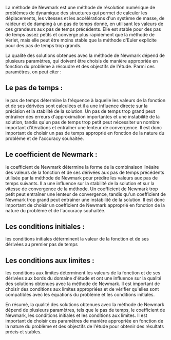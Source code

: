 La méthode de Newmark est une méthode de résolution numérique de problèmes de dynamique des structures qui permet de calculer les déplacements, les vitesses et les accélérations d'un système de masse, de raideur et de damping à un pas de temps donné, en utilisant les valeurs de ces grandeurs aux pas de temps précédents. Elle est stable pour des pas de temps assez petits et converge plus rapidement que la méthode de Verlet, mais elle peut être moins stable que la méthode d'Euler explicite pour des pas de temps trop grands.

La qualité des solutions obtenues avec la méthode de Newmark dépend de plusieurs paramètres, qui doivent être choisis de manière appropriée en fonction du problème à résoudre et des objectifs de l'étude. Parmi ces paramètres, on peut citer :

## Le pas de temps : 
le pas de temps détermine la fréquence à laquelle les valeurs de la fonction et de ses dérivées sont calculées et il a une influence directe sur la précision et la stabilité de la solution. Un pas de temps trop grand peut entraîner des erreurs d'approximation importantes et une instabilité de la solution, tandis qu'un pas de temps trop petit peut nécessiter un nombre important d'itérations et entraîner une lenteur de convergence. Il est donc important de choisir un pas de temps approprié en fonction de la nature du problème et de l'accuracy souhaitée.

## Le coefficient de Newmark : 
le coefficient de Newmark détermine la forme de la combinaison linéaire des valeurs de la fonction et de ses dérivées aux pas de temps précédents utilisée par la méthode de Newmark pour prédire les valeurs aux pas de temps suivants. Il a une influence sur la stabilité de la solution et sur la vitesse de convergence de la méthode. Un coefficient de Newmark trop petit peut entraîner une lenteur de convergence, tandis qu'un coefficient de Newmark trop grand peut entraîner une instabilité de la solution. Il est donc important de choisir un coefficient de Newmark approprié en fonction de la nature du problème et de l'accuracy souhaitée.

## Les conditions initiales : 
les conditions initiales déterminent la valeur de la fonction et de ses dérivées au premier pas de temps

## Les conditions aux limites : 
les conditions aux limites déterminent les valeurs de la fonction et de ses dérivées aux bords du domaine d'étude et ont une influence sur la qualité des solutions obtenues avec la méthode de Newmark. Il est important de choisir des conditions aux limites appropriées et de vérifier qu'elles sont compatibles avec les équations du problème et les conditions initiales.

En résumé, la qualité des solutions obtenues avec la méthode de Newmark dépend de plusieurs paramètres, tels que le pas de temps, le coefficient de Newmark, les conditions initiales et les conditions aux limites. Il est important de choisir ces paramètres de manière appropriée en fonction de la nature du problème et des objectifs de l'étude pour obtenir des résultats précis et stables.
